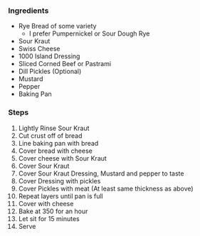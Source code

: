<!--bl
(filemeta
    (title "Reuben Casserole"))
/bl-->

### Ingredients

* Rye Bread of some variety
  * I prefer Pumpernickel or Sour Dough Rye
* Sour Kraut
* Swiss Cheese
* 1000 Island Dressing
* Sliced Corned Beef or Pastrami
* Dill Pickles (Optional)
* Mustard
* Pepper
* Baking Pan

### Steps

1. Lightly Rinse Sour Kraut
1. Cut crust off of bread
1. Line baking pan with bread
1. Cover bread with cheese
1. Cover cheese with Sour Kraut
1. Cover Sour Kraut
1. Cover Sour Kraut Dressing, Mustard and pepper to taste
1. Cover Dressing with pickles
1. Cover Pickles with meat (At least same thickness as above)
1. Repeat layers until pan is full
1. Cover with cheese
1. Bake at 350 for an hour
1. Let sit for 15 minutes
1. Serve